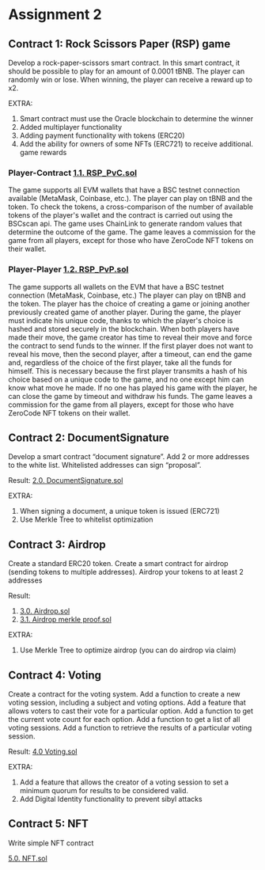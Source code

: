 # Assignment 2

## Contract 1: Rock Scissors Paper (RSP) game

Develop a rock-paper-scissors smart contract. In this smart contract, it should be possible to play for an amount of
0.0001 tBNB. The player can randomly win or lose. When winning, the player can receive a reward up to x2.

EXTRA:

1. Smart contract must use the Oracle blockchain to determine the winner
2. Added multiplayer functionality
3. Adding payment functionality with tokens (ERC20)
4. Add the ability for owners of some NFTs (ERC721) to receive additional. game rewards

### Player-Contract [1.1. RSP_PvC.sol](Contracts/1.1.%20RSP_PvC.sol)

The game supports all EVM wallets that have a BSC testnet connection available (MetaMask, Coinbase, etc.). The player
can play on tBNB and the token. To check the tokens, a cross-comparison of the number of available tokens of the
player's wallet and the contract is carried out using the BSCscan api. The game uses ChainLink to generate random values
that determine the outcome of the game. The game leaves a commission for the game from all players, except for those who
have ZeroCode NFT tokens on their wallet.

### Player-Player [1.2. RSP_PvP.sol](Contracts/1.2.%20RSP_PvP.sol)

The game supports all wallets on the EVM that have a BSC testnet connection (MetaMask, Coinbase, etc.) The player can
play on tBNB and the token. The player has the choice of creating a game or joining another previously created game of
another player. During the game, the player must indicate his unique code, thanks to which the player's choice is hashed
and stored securely in the blockchain. When both players have made their move, the game creator has time to reveal their
move and force the contract to send funds to the winner. If the first player does not want to reveal his move, then the
second player, after a timeout, can end the game and, regardless of the choice of the first player, take all the funds
for himself. This is necessary because the first player transmits a hash of his choice based on a unique code to the
game, and no one except him can know what move he made. If no one has played his game with the player, he can close the
game by timeout and withdraw his funds. The game leaves a commission for the game from all players, except for those who
have ZeroCode NFT tokens on their wallet.

## Contract 2: DocumentSignature

Develop a smart contract “document signature”. Add 2 or more addresses to the white list. Whitelisted addresses can sign
“proposal”.

Result: [2.0. DocumentSignature.sol](Contracts/2.0.%20DocumentSignature.sol)

EXTRA:

1. When signing a document, a unique token is issued (ERC721)
2. Use Merkle Tree to whitelist optimization

## Contract 3: Airdrop

Create a standard ERC20 token. Create a smart contract for airdrop (sending tokens to multiple addresses).
Airdrop your tokens to at least 2 addresses

Result:

1. [3.0. Airdrop.sol](Contracts/3.0.%20Airdrop.sol)
2. [3.1. Airdrop merkle proof.sol](Contracts/3.1.%20Airdrop%20merkle%20proof.sol)

EXTRA:

1. Use Merkle Tree to optimize airdrop (you can do airdrop via claim)

## Contract 4: Voting

Create a contract for the voting system. Add a function to create a new voting session, including a subject and voting
options. Add a feature that allows voters to cast their vote for a particular option. Add a function to get the current
vote count for each option. Add a function to get a list of all voting sessions. Add a function to retrieve the results
of a particular voting session.

Result: [4.0 Voting.sol](Contracts/4.0%20Voting.sol)

EXTRA:

1. Add a feature that allows the creator of a voting session to set a minimum quorum for results to be considered
   valid.
2. Add Digital Identity functionality to prevent sibyl attacks

## Contract 5: NFT

Write simple NFT contract

[5.0. NFT.sol](Contracts/5.0.%20NFT.sol)